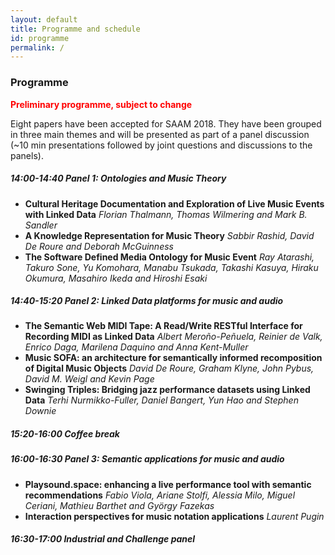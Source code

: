 ```yaml
---
layout: default
title: Programme and schedule
id: programme
permalink: /
---
```


### Programme

__<font color="red">Preliminary programme, subject to change</font>__

Eight papers have been accepted for SAAM 2018.
They have been grouped in three main themes and will be presented as part of a panel discussion (~10 min presentations followed by joint questions and discussions to the panels).

##### 14:00-14:40 Panel 1: Ontologies and Music Theory
-	__Cultural Heritage Documentation and Exploration of Live Music Events with Linked Data__
  _Florian Thalmann, Thomas Wilmering and Mark B. Sandler_
- __A Knowledge Representation for Music Theory__
  _Sabbir Rashid, David De Roure and Deborah McGuinness_
- __The Software Defined Media Ontology for Music Event__
  _Ray Atarashi, Takuro Sone, Yu Komohara, Manabu Tsukada, Takashi Kasuya, Hiraku Okumura, Masahiro Ikeda and Hiroshi Esaki_

##### 14:40-15:20 Panel 2: Linked Data platforms for music and audio
- __The Semantic Web MIDI Tape: A Read/Write RESTful Interface for Recording MIDI as Linked Data__
  _Albert Meroño-Peñuela, Reinier de Valk, Enrico Daga, Marilena Daquino and Anna Kent-Muller_
- __Music SOFA: an architecture for semantically informed recomposition of Digital Music Objects__
  _David De Roure, Graham Klyne, John Pybus, David M. Weigl and Kevin Page_
- __Swinging Triples: Bridging jazz performance datasets using Linked Data__
  _Terhi Nurmikko-Fuller, Daniel Bangert, Yun Hao and Stephen Downie_

##### 15:20-16:00 Coffee break
##### 16:00-16:30 Panel 3: Semantic applications for music and audio
- __Playsound.space: enhancing a live performance tool with semantic recommendations__
  _Fabio Viola, Ariane Stolfi, Alessia Milo, Miguel Ceriani, Mathieu Barthet and György Fazekas_
- __Interaction perspectives for music notation applications__
  _Laurent Pugin_

##### 16:30-17:00 Industrial and Challenge panel
